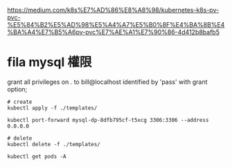 https://medium.com/k8s%E7%AD%86%E8%A8%98/kubernetes-k8s-pv-pvc-%E5%84%B2%E5%AD%98%E5%A4%A7%E5%B0%8F%E4%BA%8B%E4%BA%A4%E7%B5%A6pv-pvc%E7%AE%A1%E7%90%86-4d412b8bafb5




# fila mysql 權限



grant all privileges on *.* to bill@localhost identified by 'pass' with grant option;

```shell
# create
kubectl apply -f ./templates/
```

```shell
kubectl port-forward mysql-dp-8dfb795cf-t5xcg 3306:3306 --address 0.0.0.0
```



```shell
# delete
kubectl delete -f ./templates/
```

```shell
kubectl get pods -A
```